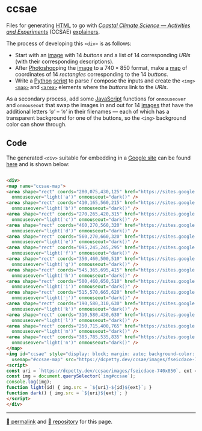 # ccsae

Files for generating [HTML](./ccsae.html) to go with [*Coastal Climate Science &mdash; Activities and Experiments*](https://sites.google.com/view/coastal-climate-science) (CCSAE) [explainers](https://sites.google.com/view/coastal-climate-science/explainers).

The process of developing this `<div>` is as follows:

- Start with an [image](./images/fseicdace-740x850.png) with 14 *buttons* and a list of 14 corresponding *URIs* (with their corresponding descriptions).
- After [Photoshop](https://www.adobe.com/products/photoshop.html)ping the [image](./images/fseicdace-740x850.png) to a $740 \times 850$ format, make a [map](https://drive.google.com/file/d/1FprjDBazKrCQTaQn9zqDLBZvqCTdRRNK/) of coordinates of 14 *rectangles* corresponding to the 14 *buttons*.
- Write a [Python](https://docs.python.org/3/) [script](./src/ccsae.py) to parse / compose the inputs and create the `<img>` [`<map>`](https://developer.mozilla.org/en-US/docs/Web/HTML/Element/map) and [`<area>`](https://developer.mozilla.org/en-US/docs/Web/HTML/Element/area) elements where the *buttons* link to the *URIs*.

As a secondary process, add some [JavaScript](https://typescriptlang.org/) functions for `onmouseover` and `onmouseout` that swap the images in and out for 14 [images](https://github.com/dcpetty/ccsae/tree/main/images) that have the additional letters *'a'* &ndash; *'n'* in their filenames &mdash; each of which has a transparent background for one of the buttons, so the `<img>` background color can show through. 

## Code

The generated `<div>` suitable for embedding in a [Google site](https://sites.google.com/) can be found [here](https://raw.githubusercontent.com/dcpetty/ccsae/refs/heads/main/ccsae.html) and is shown below:

```html

<div>
<map name="ccsae-map">
<area shape="rect" coords="280,075,430,125" href="https://sites.google.com/view/coastal-climate-science/explainers/increasing-co2" alt="Increasing CO2 in the atmosphere"
  onmouseover="light('a')" onmouseout="dark()" />
<area shape="rect" coords="410,165,560,215" href="https://sites.google.com/view/coastal-climate-science/explainers/warmer-air" alt="Warmer air and the greenhouse effect"
  onmouseover="light('b')" onmouseout="dark()" />
<area shape="rect" coords="270,265,420,315" href="https://sites.google.com/view/coastal-climate-science/explainers/warmer-ocean" alt="Warmer ocean water"
  onmouseover="light('c')" onmouseout="dark()" />
<area shape="rect" coords="460,270,560,320" href="https://sites.google.com/view/coastal-climate-science/explainers/more-water-vapor" alt="More water vapor in the air"
  onmouseover="light('d')" onmouseout="dark()" />
<area shape="rect" coords="560,270,660,320" href="https://sites.google.com/view/coastal-climate-science/explainers/melting-glaciers" alt="Melting glaciers and ice sheets"
  onmouseover="light('e')" onmouseout="dark()" />
<area shape="rect" coords="095,245,245,295" href="https://sites.google.com/view/coastal-climate-science/explainers/ocean-acidification" alt="Ocean acidification"
  onmouseover="light('f')" onmouseout="dark()" />
<area shape="rect" coords="350,460,500,510" href="https://sites.google.com/view/coastal-climate-science/explainers/sea-level" alt="Rising sea level"
  onmouseover="light('g')" onmouseout="dark()" />
<area shape="rect" coords="545,365,695,415" href="https://sites.google.com/view/coastal-climate-science/explainers/water-salinity" alt="Regional changes in water salinity"
  onmouseover="light('h')" onmouseout="dark()" />
<area shape="rect" coords="500,460,650,510" href="https://sites.google.com/view/coastal-climate-science/explainers/ocean-circulation" alt="Changes to Atlantic Ocean circulation"
  onmouseover="light('i')" onmouseout="dark()" />
<area shape="rect" coords="515,570,665,620" href="https://sites.google.com/view/coastal-climate-science/explainers/extreme-weather" alt="Extreme and changing weather"
  onmouseover="light('j')" onmouseout="dark()" />
<area shape="rect" coords="190,580,310,630" href="https://sites.google.com/view/coastal-climate-science/explainers/less-dissolved-oxygen" alt="Less dissolved oxygen in water"
  onmouseover="light('k')" onmouseout="dark()" />
<area shape="rect" coords="310,580,430,630" href="https://sites.google.com/view/coastal-climate-science/explainers/algal-blooms" alt="Harmful algal blooms (HABs)"
  onmouseover="light('l')" onmouseout="dark()" />
<area shape="rect" coords="250,715,400,765" href="https://sites.google.com/view/coastal-climate-science/explainers/harm-to-marine" alt="Harm to marine life"
  onmouseover="light('m')" onmouseout="dark()" />
<area shape="rect" coords="385,785,535,835" href="https://sites.google.com/view/coastal-climate-science/explainers/harm-to-human" alt="Harm to human and terrestrial life"
  onmouseover="light('n')" onmouseout="dark()" />
</map>
<img id="ccsae" style="display: block; margin: auto; background-color: gold;"
  usemap="#ccsae-map" src="https://dcpetty.dev/ccsae/images/fseicdace-740x850.png" alt="ccsae" />
<script>
const uri = `https://dcpetty.dev/ccsae/images/fseicdace-740x850`, ext = `.png`;
const img = document.querySelector(`img#ccsae`);
console.log(img);
function light(id) { img.src = `${uri}-${id}${ext}`; }
function dark() { img.src = `${uri}${ext}`; }
</script>
</div>
```

<hr>

[&#128279; permalink](https://dcpetty.github.io/ccsae/) and [&#128297; repository](https://github.com/dcpetty/ccsae/) for this page.
